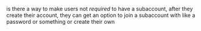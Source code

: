 is there a way to make users not *required* to have a subaccount, after they create their account,
they can get an option to join a subaccount with like a password or something or create their own